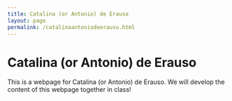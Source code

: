 ```yaml
---
title: Catalina (or Antonio) de Erauso
layout: page
permalink: /catalinaantoniodeerauso.html
---
```

# Catalina (or Antonio) de Erauso
This is a webpage for Catalina (or Antonio) de Erauso. We will develop the content of this webpage together in class!

